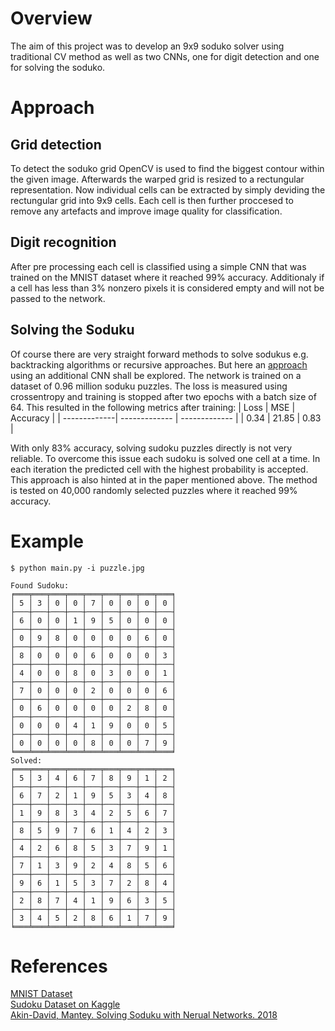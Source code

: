 # Overview 
The aim of this project was to develop an 9x9 soduko solver using traditional CV method as well as two CNNs, one for digit detection and one for solving the soduko. 

# Approach

## Grid detection
To detect the soduko grid OpenCV is used to find the biggest contour within the given image. Afterwards the warped grid is resized to a rectungular representation. Now individual cells can be extracted by simply deviding the rectungular grid into 9x9 cells. Each cell is then further proccesed to remove any artefacts and improve image quality for classification. 

## Digit recognition
After pre processing each cell is classified using a simple CNN that was trained on the MNIST dataset where it reached 99% accuracy. Additionaly if a cell has less than 3% nonzero pixels it is considered empty and will not be passed to the network. 


## Solving the Soduku
Of course there are very straight forward methods to solve sodukus e.g. backtracking algorithms or recursive approaches. But here an [approach](https://cs230.stanford.edu/files_winter_2018/projects/6939771.pdf) using an additional CNN shall be explored. The network is trained on a dataset of 0.96 million soduku puzzles. The loss is measured using crossentropy and training is stopped after two epochs with a batch size of 64. This resulted in the following metrics after training:
|   Loss           |  MSE    |        Accuracy | 
| -------------| ------------- | ------------- |
| 0.34 |          21.85         |      0.83      |

With only 83% accuracy, solving sudoku puzzles directly is not very reliable. To overcome this issue each sudoku is solved one cell at a time. In each iteration the predicted cell with the highest probability is accepted. This approach is also hinted at in the paper mentioned above. The method is tested on 40,000 randomly selected puzzles where it reached 99% accuracy.


# Example 
```
$ python main.py -i puzzle.jpg

Found Sudoku:
╒═══╤═══╤═══╤═══╤═══╤═══╤═══╤═══╤═══╕
│ 5 │ 3 │ 0 │ 0 │ 7 │ 0 │ 0 │ 0 │ 0 │
├───┼───┼───┼───┼───┼───┼───┼───┼───┤
│ 6 │ 0 │ 0 │ 1 │ 9 │ 5 │ 0 │ 0 │ 0 │
├───┼───┼───┼───┼───┼───┼───┼───┼───┤
│ 0 │ 9 │ 8 │ 0 │ 0 │ 0 │ 0 │ 6 │ 0 │
├───┼───┼───┼───┼───┼───┼───┼───┼───┤
│ 8 │ 0 │ 0 │ 0 │ 6 │ 0 │ 0 │ 0 │ 3 │
├───┼───┼───┼───┼───┼───┼───┼───┼───┤
│ 4 │ 0 │ 0 │ 8 │ 0 │ 3 │ 0 │ 0 │ 1 │
├───┼───┼───┼───┼───┼───┼───┼───┼───┤
│ 7 │ 0 │ 0 │ 0 │ 2 │ 0 │ 0 │ 0 │ 6 │
├───┼───┼───┼───┼───┼───┼───┼───┼───┤
│ 0 │ 6 │ 0 │ 0 │ 0 │ 0 │ 2 │ 8 │ 0 │
├───┼───┼───┼───┼───┼───┼───┼───┼───┤
│ 0 │ 0 │ 0 │ 4 │ 1 │ 9 │ 0 │ 0 │ 5 │
├───┼───┼───┼───┼───┼───┼───┼───┼───┤
│ 0 │ 0 │ 0 │ 0 │ 8 │ 0 │ 0 │ 7 │ 9 │
╘═══╧═══╧═══╧═══╧═══╧═══╧═══╧═══╧═══╛
Solved:
╒═══╤═══╤═══╤═══╤═══╤═══╤═══╤═══╤═══╕
│ 5 │ 3 │ 4 │ 6 │ 7 │ 8 │ 9 │ 1 │ 2 │
├───┼───┼───┼───┼───┼───┼───┼───┼───┤
│ 6 │ 7 │ 2 │ 1 │ 9 │ 5 │ 3 │ 4 │ 8 │
├───┼───┼───┼───┼───┼───┼───┼───┼───┤
│ 1 │ 9 │ 8 │ 3 │ 4 │ 2 │ 5 │ 6 │ 7 │
├───┼───┼───┼───┼───┼───┼───┼───┼───┤
│ 8 │ 5 │ 9 │ 7 │ 6 │ 1 │ 4 │ 2 │ 3 │
├───┼───┼───┼───┼───┼───┼───┼───┼───┤
│ 4 │ 2 │ 6 │ 8 │ 5 │ 3 │ 7 │ 9 │ 1 │
├───┼───┼───┼───┼───┼───┼───┼───┼───┤
│ 7 │ 1 │ 3 │ 9 │ 2 │ 4 │ 8 │ 5 │ 6 │
├───┼───┼───┼───┼───┼───┼───┼───┼───┤
│ 9 │ 6 │ 1 │ 5 │ 3 │ 7 │ 2 │ 8 │ 4 │
├───┼───┼───┼───┼───┼───┼───┼───┼───┤
│ 2 │ 8 │ 7 │ 4 │ 1 │ 9 │ 6 │ 3 │ 5 │
├───┼───┼───┼───┼───┼───┼───┼───┼───┤
│ 3 │ 4 │ 5 │ 2 │ 8 │ 6 │ 1 │ 7 │ 9 │
╘═══╧═══╧═══╧═══╧═══╧═══╧═══╧═══╧═══╛
```



# References
[MNIST Dataset](https://keras.io/api/datasets/mnist/)<br/>
[Sudoku Dataset on Kaggle](https://www.kaggle.com/bryanpark/sudoku)<br/>
[Akin-David, Mantey. Solving Soduku with Nerual Networks. 2018](https://cs230.stanford.edu/files_winter_2018/projects/6939771.pdf)
